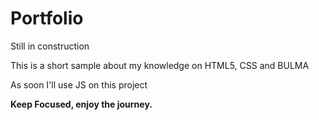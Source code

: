 # Portfolio
<p>Still in construction</p>
<p>This is a short sample about my knowledge on HTML5, CSS and BULMA</p>
<p>As soon I'll use JS on this project</p>

<strong>Keep Focused, enjoy the journey.</strong>
